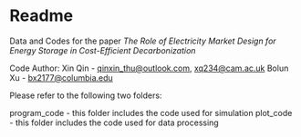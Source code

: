 # Readme

Data and Codes for the paper _The Role of Electricity Market Design for Energy Storage in Cost-Efficient Decarbonization_

Code Author:
	Xin Qin - qinxin_thu@outlook.com, xq234@cam.ac.uk
	Bolun Xu - bx2177@columbia.edu

Please refer to the following two folders:

program_code - this folder includes the code used for simulation
plot_code    - this folder includes the code used for data processing

